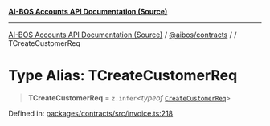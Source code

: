 [**AI-BOS Accounts API Documentation (Source)**](../../../README.md)

***

[AI-BOS Accounts API Documentation (Source)](../../../README.md) / [@aibos/contracts](../README.md) / [](../README.md) / TCreateCustomerReq

# Type Alias: TCreateCustomerReq

> **TCreateCustomerReq** = `z.infer`\<*typeof* [`CreateCustomerReq`](../variables/CreateCustomerReq.md)\>

Defined in: [packages/contracts/src/invoice.ts:218](https://github.com/pohlai88/accounts/blob/48103fb36d28b2b9bfb33472b6de2f719773cde9/packages/contracts/src/invoice.ts#L218)
